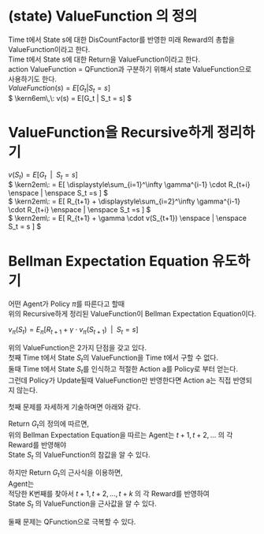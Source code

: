 # (state) ValueFunction 의 정의
Time t에서 State s에 대한 DisCountFactor를 반영한 미래 Reward의 총합을 ValueFunction이라고 한다.  
Time t에서 State s에 대한 Return을 ValueFunction이라고 한다.  
action ValueFunction = QFunction과 구분하기 위해서 state ValueFunction으로 사용하기도 한다.  
$` ValueFunction(s) = E[G_t | S_t = s] `$   
$` \kern6em\,\: v(s) = E[G_t | S_t = s] `$  

# ValueFunction을 Recursive하게 정리하기
$` v(S_t) = E[G_t \enspace | \enspace S_t = s] `$  
$` \kern2em\: = E[ \displaystyle\sum_{i=1}^\infty \gamma^{i-1} \cdot R_{t+i} \enspace | \enspace S_t =s ] `$  
$` \kern2em\: = E[ R_{t+1} + \displaystyle\sum_{i=2}^\infty \gamma^{i-1} \cdot R_{t+i} \enspace | \enspace S_t =s ] `$  
$` \kern2em\: = E[ R_{t+1} + \gamma \cdot v(S_{t+1}) \enspace | \enspace S_t = s ] `$  

# Bellman Expectation Equation 유도하기
어떤 Agent가 Policy $` \pi `$를 따른다고 할때   
위의 Recursive하게 정리된 ValueFunction이 Bellman Expectation Equation이다.  

$` v_{\pi}(S_t) = E_{\pi} [ R_{t+1} + \gamma \cdot v_{\pi}(S_{t+1}) \enspace | \enspace S_t = s ]  `$  

위의 ValueFunction은 2가지 단점을 갖고 있다.  
첫째 Time t에서 State $`S_t`$의 ValueFunction을 Time t에서 구할 수 없다.  
둘때 Time t에서 State $`S_t`$를 인식하고 적절한 Action a를 Policy로 부터 얻는다.  
그런데 Policy가 Update될때 ValueFunction만 반영한다면 Action a는 직접 반영되지 않는다.  

첫째 문제를 자세하게 기술하며면 아래와 같다.  

Return $` G_t `$의 정의에 따르면,  
위의 Bellman Expectation Equation을 따르는 Agent는 
$`t+1, t+2, ...`$ 의 각 Reward를 반영해야    
State $`S_t`$ 의 ValueFunction의 참값을 알 수 있다.  

하지만 Return $` G_t `$의 근사식을 이용하면,  
Agent는  
적당한 K번째를 찾아서 $`t+1, t+2, ..., t+k`$ 의 각 Reward를 반영하여  
State $`S_t`$ 의 ValueFunction을 근사값을 알 수 있다.

둘째 문제는 QFunction으로 극복할 수 있다.
